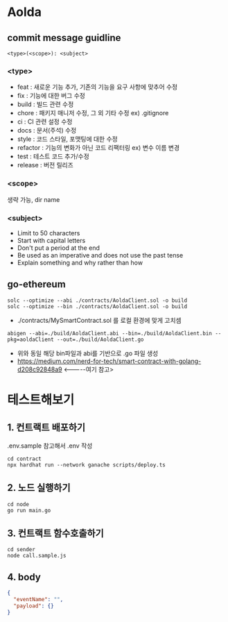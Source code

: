 # Aolda


## commit message guidline

```
<type>(<scope>): <subject>
```

### **\<type>**

- feat : 새로운 기능 추가, 기존의 기능을 요구 사항에 맞추어 수정
- fix : 기능에 대한 버그 수정
- build : 빌드 관련 수정
- chore : 패키지 매니저 수정, 그 외 기타 수정 ex) .gitignore
- ci : CI 관련 설정 수정
- docs : 문서(주석) 수정
- style : 코드 스타일, 포맷팅에 대한 수정
- refactor : 기능의 변화가 아닌 코드 리팩터링 ex) 변수 이름 변경
- test : 테스트 코드 추가/수정
- release : 버전 릴리즈

### **\<scope>**

생략 가능, dir name

### **\<subject>**

- Limit to 50 characters
- Start with capital letters
- Don't put a period at the end
- Be used as an imperative and does not use the past tense
- Explain something and why rather than how

## go-ethereum

```
solc --optimize --abi ./contracts/AoldaClient.sol -o build
solc --optimize --bin ./contracts/AoldaClient.sol -o build
```

- ./contracts/MySmartContract.sol 를 로컬 환경에 맞게 고치셈

```
abigen --abi=./build/AoldaClient.abi --bin=./build/AoldaClient.bin --pkg=aoldaClient --out=./build/AoldaClient.go
```

- 위와 동일 해당 bin파일과 abi를 기반으로 .go 파일 생성
- https://medium.com/nerd-for-tech/smart-contract-with-golang-d208c92848a9 <-----여기 참고>

# 테스트해보기

## 1. 컨트랙트 배포하기

.env.sample 참고해서 .env 작성

```
cd contract
npx hardhat run --network ganache scripts/deploy.ts
```

## 2. 노드 실행하기

```
cd node
go run main.go
```

## 3. 컨트랙트 함수호출하기

```
cd sender
node call.sample.js
```

## 4. body

```json
{
  "eventName": "",
  "payload": {}
}
```

